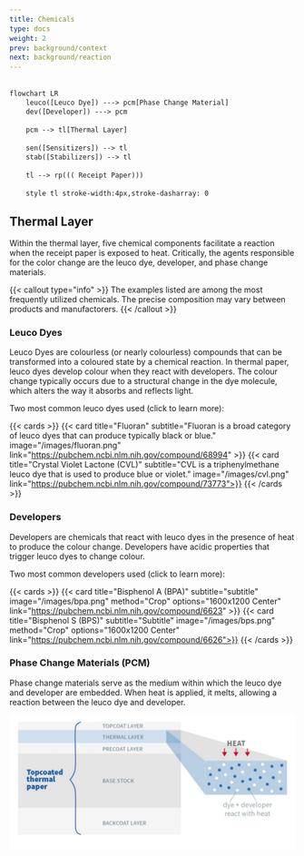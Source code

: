 ```yaml
---
title: Chemicals 
type: docs
weight: 2
prev: background/context
next: background/reaction
---
```


```mermaid

flowchart LR
	leuco([Leuco Dye]) ---> pcm[Phase Change Material]
    dev([Developer]) ---> pcm
    
    pcm --> tl[Thermal Layer]

    sen([Sensitizers]) --> tl
    stab([Stabilizers]) --> tl

    tl --> rp((( Receipt Paper)))
    
    style tl stroke-width:4px,stroke-dasharray: 0

```

## Thermal Layer

Within the thermal layer, five chemical components facilitate a reaction when the receipt paper is exposed to heat. Critically, the agents responsible for the color change are the leuco dye, developer, and phase change materials.

{{< callout type="info" >}}
The examples listed are among the most frequently utilized chemicals. The precise composition may vary between products and manufactorers.
{{< /callout >}}

### Leuco Dyes

Leuco Dyes are colourless (or nearly colourless) compounds that can be transformed into a coloured state by a chemical reaction. In thermal paper, leuco dyes develop colour when they react with developers. The colour change typically occurs due to a structural change in the dye molecule, which alters the way it absorbs and reflects light.

Two most common leuco dyes used (click to learn more):

<!--- Chemical Structures Crop: 1600x1200 dpi:96 --->

{{< cards >}}
  {{< card title="Fluoran" subtitle="Fluoran is a broad category of leuco dyes that can produce typically black or blue." image="/images/fluoran.png" link="https://pubchem.ncbi.nlm.nih.gov/compound/68994" >}}
  {{< card title="Crystal Violet Lactone (CVL)" subtitle="CVL is a triphenylmethane leuco dye that is used to produce blue or violet." image="/images/cvl.png" link="https://pubchem.ncbi.nlm.nih.gov/compound/73773">}}
{{< /cards >}}

### Developers

Developers are chemicals that react with leuco dyes in the presence of heat to produce the colour change. Developers have acidic properties that trigger leuco dyes to change colour.

Two most common developers used (click to learn more):

{{< cards >}}
  {{< card title="Bisphenol A (BPA)" subtitle="subtitle" image="/images/bpa.png" method="Crop" options="1600x1200 Center" link="https://pubchem.ncbi.nlm.nih.gov/compound/6623" >}}
  {{< card title="Bisphenol S (BPS)" subtitle="Subtitle" image="/images/bps.png" method="Crop" options="1600x1200 Center" link="https://pubchem.ncbi.nlm.nih.gov/compound/6626">}}
{{< /cards >}}

### Phase Change Materials (PCM) 

Phase change materials serve as the medium within which the leuco dye and developer are embedded. When heat is applied, it melts, allowing a reaction between the leuco dye and developer.

![Receipt Paper Layers](rp-layers.jpg)